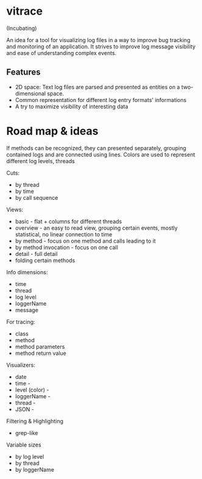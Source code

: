 vitrace
=======
(Incubating)

An idea for a tool for visualizing log files in a way to improve bug tracking and monitoring of an application.
It strives to improve log message visibility and ease of understanding complex events.


Features
--------

- 2D space: Text log files are parsed and presented as entities on a two-dimensional space. 
- Common representation for different log entry formats' informations
- A try to maximize visibility of interesting data


Road map & ideas
================

If methods can be recognized, they can presented separately, grouping contained logs and are connected using lines.
Colors are used to represent different log levels, threads


Cuts:
- by thread
- by time
- by call sequence

Views:
- basic - flat + columns for different threads
- overview - an easy to read view, grouping certain events, mostly statistical, no linear connection to time
- by method - focus on one method and calls leading to it
- by method invocation - focus on one call
- detail - full detail
- folding certain methods

Info dimensions:
- time
- thread
- log level
- loggerName
- message

For tracing:
- class
- method
- method parameters
- method return value


Visualizers:

- date
- time - 
- level (color) - 
- loggerName - 
- thread - 
- JSON - 

Filtering & Highlighting
- grep-like


Variable sizes
- by log level
- by thread
- by loggerName

